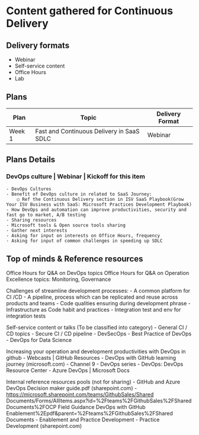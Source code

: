 # Content gathered for Continuous Delivery

## Delivery formats
* Webinar 
* Self-service content 
* Office Hours
* Lab

## Plans
Plan | Topic | Delivery Format 
---- | ----- | ---------------
Week 1 | Fast and Continuous Delivery in SaaS SDLC | Webinar

## Plans Details
### DevOps culture | Webinar | Kickoff for this item
    - DevOps Cultures
    - Benefit of DevOps culture in related to SaaS Journey:
        ○ Ref the Continuous Delivery section in ISV SaaS Playbook(Grow Your ISV Business with SaaS: Microsoft Practices Development Playbook)
    - How DevOps and automation can improve productivities, security and fast go to market, A/B testing
    - Sharing resources
    - Microsoft tools & Open source tools sharing
    - Gather next interests
    - Asking for input on interests on Office Hours, frequency 
    - Asking for input of common challenges in speeding up SDLC

## Top of minds & Reference resources
Office Hours for Q&A on DevOps topics
Office Hours for Q&A on Operation Excellence topics: Monitoring, Governance

Challenges of streamline development processes:
    - A common platform for CI /CD
    - A pipeline, process which can be replicated and reuse across products and teams
    - Code qualities ensuring during development phrase
    - Infrastructure as Code habit and practices
    - Integration test and env for integration tests

Self-service content or talks (To be classified into category)
    - General CI / CD topics
    - Secure CI / CD pipeline 
    - DevSecOps
    - Best Practice of DevOps
    - DevOps for Data Science

Increasing your operation and development productivities with DevOps in github
    - Webcasts | GitHub Resources
    - DevOps with GitHub learning journey (microsoft.com)
    - Channel 9 - DevOps series
    - DevOps: DevOps Resource Center - Azure DevOps | Microsoft Docs

Internal reference resources pools (not for sharing)
    - GitHub and Azure DevOps Decision maker guide.pdf (sharepoint.com)
    - https://microsoft.sharepoint.com/teams/GithubSales/Shared Documents/Forms/AllItems.aspx?id=%2Fteams%2FGithubSales%2FShared Documents%2FOCP Field Guidance DevOps with GitHub Enablement%2Epdf&parent=%2Fteams%2FGithubSales%2FShared Documents
    - Enablement and Practice Development - Practice Development (sharepoint.com)
    
